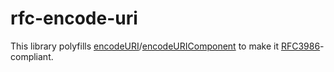 rfc-encode-uri
==============

This library polyfills [encodeURI]/[encodeURIComponent] to make it
[RFC3986]-compliant.

[encodeURIComponent]: https://developer.mozilla.org/en-US/docs/Web/JavaScript/Reference/Global_Objects/encodeURIComponent
[encodeURI]: https://developer.mozilla.org/en-US/docs/Web/JavaScript/Reference/Global_Objects/encodeURI
[RFC3986]: https://tools.ietf.org/html/rfc3986#page-12
